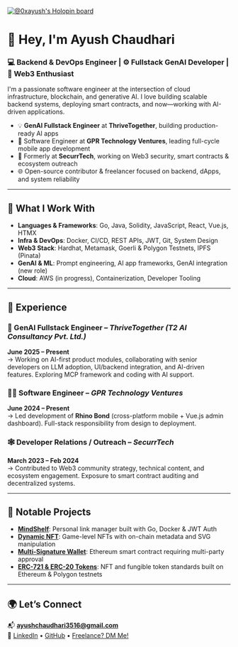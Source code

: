 [![@0xayush's Holopin board](https://holopin.io/api/user/board?user=0xayush)](https://holopin.io/@0xayush)

# 👋 Hey, I'm Ayush Chaudhari

### 💻 Backend & DevOps Engineer | ⚙️ Fullstack GenAI Developer | 🔗 Web3 Enthusiast

I'm a passionate software engineer at the intersection of cloud infrastructure, blockchain, and generative AI. I love building scalable backend systems, deploying smart contracts, and now—working with AI-driven applications.

- 💡 **GenAI Fullstack Engineer** at **ThriveTogether**, building production-ready AI apps  
- 🔧 Software Engineer at **GPR Technology Ventures**, leading full-cycle mobile app development  
- 🔐 Formerly at **SecurrTech**, working on Web3 security, smart contracts & ecosystem outreach  
- 🌐 Open-source contributor & freelancer focused on backend, dApps, and system reliability  

---

## 🧠 What I Work With

- **Languages & Frameworks**: Go, Java, Solidity, JavaScript, React, Vue.js, HTMX  
- **Infra & DevOps**: Docker, CI/CD, REST APIs, JWT, Git, System Design  
- **Web3 Stack**: Hardhat, Metamask, Goerli & Polygon Testnets, IPFS (Pinata)  
- **GenAI & ML**: Prompt engineering, AI app frameworks, GenAI integration (new role)  
- **Cloud**: AWS (in progress), Containerization, Developer Tooling  

---

## 🚀 Experience

### 💼 GenAI Fullstack Engineer – *ThriveTogether (T2 AI Consultancy Pvt. Ltd.)*  
**June 2025 – Present**  
→ Working on AI-first product modules, collaborating with senior developers on LLM adoption, UI/backend integration, and AI-driven features. Exploring MCP framework and coding with AI support.

### 🧑‍💻 Software Engineer – *GPR Technology Ventures*  
**June 2024 – Present**  
→ Led development of **Rhino Bond** (cross-platform mobile + Vue.js admin dashboard). Full-stack responsibility from design to deployment.

### 🕸️ Developer Relations / Outreach – *SecurrTech*  
**March 2023 – Feb 2024**  
→ Contributed to Web3 community strategy, technical content, and ecosystem engagement. Exposure to smart contract auditing and decentralized systems.

---

## 🧩 Notable Projects

- [**MindShelf**](https://github.com/ayush-3516/MindShelf): Personal link manager built with Go, Docker & JWT Auth  
- [**Dynamic NFT**](https://github.com/ayush-3516/dynamic-NFT-with-onChain-metadata): Game-level NFTs with on-chain metadata and SVG manipulation  
- [**Multi-Signature Wallet**](https://github.com/ayush-3516/multi-signature-wallet): Ethereum smart contract requiring multi-party approval  
- [**ERC-721 & ERC-20 Tokens**](https://github.com/ayush-3516/Making-ERC-721-NFT): NFT and fungible token standards built on Ethereum & Polygon testnets  

---

## 🌍 Let’s Connect

📬 **[ayushchaudhari3516@gmail.com](mailto:ayushchaudhari3516@gmail.com)**  
🔗 [LinkedIn](https://www.linkedin.com/in/ayushchaudhari) • [GitHub](https://github.com/ayush-3516) • [Freelance? DM Me!](mailto:ayushchaudhari3516@gmail.com)
